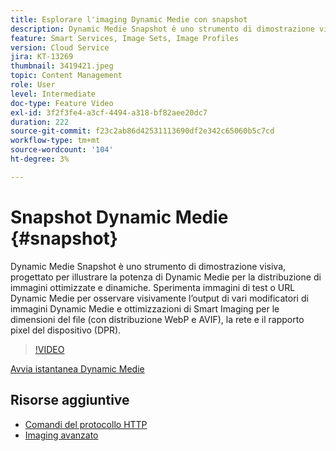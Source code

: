 ```yaml
---
title: Esplorare l'imaging Dynamic Medie con snapshot
description: Dynamic Medie Snapshot è uno strumento di dimostrazione visiva, progettato per illustrare la potenza di Dynamic Medie per la distribuzione di immagini ottimizzate e dinamiche.
feature: Smart Services, Image Sets, Image Profiles
version: Cloud Service
jira: KT-13269
thumbnail: 3419421.jpeg
topic: Content Management
role: User
level: Intermediate
doc-type: Feature Video
exl-id: 3f2f3fe4-a3cf-4494-a318-bf82aee20dc7
duration: 222
source-git-commit: f23c2ab86d42531113690df2e342c65060b5c7cd
workflow-type: tm+mt
source-wordcount: '104'
ht-degree: 3%

---
```


# Snapshot Dynamic Medie {#snapshot}

Dynamic Medie Snapshot è uno strumento di dimostrazione visiva, progettato per illustrare la potenza di Dynamic Medie per la distribuzione di immagini ottimizzate e dinamiche. Sperimenta immagini di test o URL Dynamic Medie per osservare visivamente l’output di vari modificatori di immagini Dynamic Medie e ottimizzazioni di Smart Imaging per le dimensioni del file (con distribuzione WebP e AVIF), la rete e il rapporto pixel del dispositivo (DPR).

>[!VIDEO](https://video.tv.adobe.com/v/3419421/?learn=on)

<a href="https://snapshot.scene7.com/" class="spectrum-Button spectrum-Button--primary spectrum-Button--sizeM">
  <span class="spectrum-Button-label has-no-wrap has-text-weight-bold">Avvia istantanea Dynamic Medie</span>
</a>

## Risorse aggiuntive

* [Comandi del protocollo HTTP](https://experienceleague.adobe.com/docs/dynamic-media-developer-resources/image-serving-api/image-serving-api/http-protocol-reference/command-reference/c-command-reference.html)
* [Imaging avanzato](https://experienceleague.adobe.com/docs/experience-manager-cloud-service/content/assets/dynamicmedia/imaging-faq.html)
